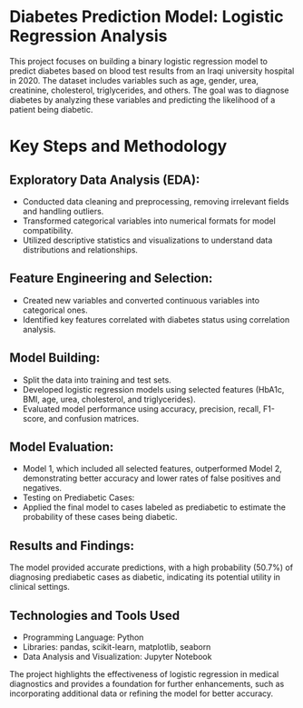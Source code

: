 # Diabetes Prediction Model: Logistic Regression Analysis

This project focuses on building a binary logistic regression model to predict diabetes based on blood test results from an Iraqi university hospital in 2020. The dataset includes variables such as age, gender, urea, creatinine, cholesterol, triglycerides, and others. The goal was to diagnose diabetes by analyzing these variables and predicting the likelihood of a patient being diabetic.

# Key Steps and Methodology

## Exploratory Data Analysis (EDA):
- Conducted data cleaning and preprocessing, removing irrelevant fields and handling outliers.
- Transformed categorical variables into numerical formats for model compatibility.
- Utilized descriptive statistics and visualizations to understand data distributions and relationships.
  
## Feature Engineering and Selection:
- Created new variables and converted continuous variables into categorical ones.
- Identified key features correlated with diabetes status using correlation analysis.
  
## Model Building:
- Split the data into training and test sets.
- Developed logistic regression models using selected features (HbA1c, BMI, age, urea, cholesterol, and triglycerides).
- Evaluated model performance using accuracy, precision, recall, F1-score, and confusion matrices.

## Model Evaluation:
- Model 1, which included all selected features, outperformed Model 2, demonstrating better accuracy and lower rates of false positives and negatives.
- Testing on Prediabetic Cases:
- Applied the final model to cases labeled as prediabetic to estimate the probability of these cases being diabetic.

## Results and Findings:
The model provided accurate predictions, with a high probability (50.7%) of diagnosing prediabetic cases as diabetic, indicating its potential utility in clinical settings.

## Technologies and Tools Used
- Programming Language: Python
- Libraries: pandas, scikit-learn, matplotlib, seaborn
- Data Analysis and Visualization: Jupyter Notebook


The project highlights the effectiveness of logistic regression in medical diagnostics and provides a foundation for further enhancements, such as incorporating additional data or refining the model for better accuracy.
